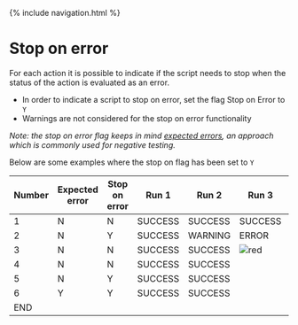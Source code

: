 {% include navigation.html %}

# Stop on error

For each action it is possible to indicate if the script needs to stop when the status of the action is evaluated as an error.
* In order to indicate a script to stop on error, set the flag Stop on Error to `Y`
* Warnings are not considered for the stop on error functionality

*Note: the stop on error flag keeps in mind [expected errors](/{{site.repository}}/pages/design/expectederrors.html), an approach which is commonly used for negative testing.*

Below are some examples where the stop on flag has been set to `Y`

|Number|Expected error|Stop on error|Run 1|Run 2|Run 3|Run 4|Run 5|
|---|---|---|---|---|---|---|---|
|1|N|N|SUCCESS|SUCCESS|SUCCESS|SUCCESS|SUCCESS|
|2|N|Y|SUCCESS|WARNING|ERROR|SUCCESS|SUCCESS|
|3|N|N|SUCCESS|SUCCESS|![red](/{{site.repository}}/images/icons/red-dot.png)|ERROR|SUCCESS|
|4|N|N|SUCCESS|SUCCESS||ERROR|SUCCESS|
|5|N|Y|SUCCESS|SUCCESS||ERROR|SUCCESS|
|6|Y|Y|SUCCESS|SUCCESS||![red](/{{site.repository}}/images/icons/red-dot.png)|ERROR|
|END|||||||![red](/{{site.repository}}/images/icons/red-dot.png)|